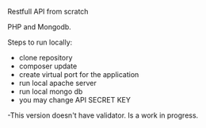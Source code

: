 Restfull API from scratch

PHP and Mongodb. 

Steps to run locally:

   * clone repository
   * composer update
   * create virtual port for the application
   * run local apache server
   * run local mongo db
   * you may change API SECRET KEY 

-This version doesn't have validator. Is a work in progress.
